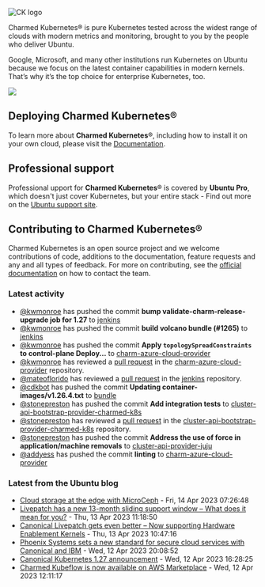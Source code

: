 ![CK logo](https://assets.ubuntu.com/v1/451d4cf4-Charmed+Kubernetes_RGB_onWhite_2022.svg)

Charmed Kubernetes® is pure Kubernetes tested across the widest range of clouds with modern metrics and monitoring, brought to you by the people who deliver Ubuntu.

Google, Microsoft, and many other institutions run Kubernetes on Ubuntu because we focus on the latest container capabilities in modern kernels. That’s why it’s the top choice for enterprise Kubernetes, too.

![](https://assets.ubuntu.com/v1/843c77b6-juju-at-a-glace.svg)

## Deploying Charmed Kubernetes®

To learn more about **Charmed Kubernetes**®, including how to install it on your own cloud, please visit the [Documentation][docs].

## Professional support

Professional upport for **Charmed Kubernetes**® is covered by **Ubuntu Pro**, which doesn't just cover Kubernetes, but your entire stack - Find out more on the [Ubuntu support site](https://ubuntu.com/support).

## Contributing to Charmed Kubernetes®

Charmed Kubernetes is an open source project and we welcome contributions of code, additions to the documentation, feature requests and any and all types of feedback. For more on contributing, see the [official documentation][get-in-touch] on how to contact the team.

<!-- LINKS -->
[docs]: https://ubuntu.com/kubernetes/docs
[get-in-touch]: https://ubuntu.com/kubernetes/docs/get-in-touch

### Latest activity

<!-- activity starts -->
 - [@kwmonroe](https://github.com/kwmonroe) has pushed the commit **bump validate-charm-release-upgrade job for 1.27** to [jenkins](https://github.com/charmed-kubernetes/jenkins)
 - [@kwmonroe](https://github.com/kwmonroe) has pushed the commit **build volcano bundle (#1265)** to [jenkins](https://github.com/charmed-kubernetes/jenkins)
 - [@kwmonroe](https://github.com/kwmonroe) has pushed the commit **Apply `topologySpreadConstraints` to control-plane Deploy...** to [charm-azure-cloud-provider](https://github.com/charmed-kubernetes/charm-azure-cloud-provider)
 - [@kwmonroe](https://github.com/kwmonroe) has reviewed a [pull request](https://github.com/charmed-kubernetes/charm-azure-cloud-provider/pull/18) in the [charm-azure-cloud-provider](https://github.com/charmed-kubernetes/charm-azure-cloud-provider) repository.
 - [@mateoflorido](https://github.com/mateoflorido) has reviewed a [pull request](https://github.com/charmed-kubernetes/jenkins/pull/1265) in the [jenkins](https://github.com/charmed-kubernetes/jenkins) repository.
 - [@cdkbot](https://github.com/cdkbot) has pushed the commit **Updating container-images/v1.26.4.txt** to [bundle](https://github.com/charmed-kubernetes/bundle)
 - [@stonepreston](https://github.com/stonepreston) has pushed the commit **Add integration tests** to [cluster-api-bootstrap-provider-charmed-k8s](https://github.com/charmed-kubernetes/cluster-api-bootstrap-provider-charmed-k8s)
 - [@stonepreston](https://github.com/stonepreston) has reviewed a [pull request](https://github.com/charmed-kubernetes/cluster-api-bootstrap-provider-charmed-k8s/pull/6) in the [cluster-api-bootstrap-provider-charmed-k8s](https://github.com/charmed-kubernetes/cluster-api-bootstrap-provider-charmed-k8s) repository.
 - [@stonepreston](https://github.com/stonepreston) has pushed the commit **Address the use of force in application/machine removals** to [cluster-api-provider-juju](https://github.com/charmed-kubernetes/cluster-api-provider-juju)
 - [@addyess](https://github.com/addyess) has pushed the commit **linting** to [charm-azure-cloud-provider](https://github.com/charmed-kubernetes/charm-azure-cloud-provider)
<!-- activity ends -->

<!-- roadmap starts -->

<!-- roadmap ends -->

### Latest from the Ubuntu blog

<!-- blog starts -->
* [Cloud storage at the edge with MicroCeph](https://ubuntu.com//blog/cloud-storage-at-the-edge-with-microceph) - Fri, 14 Apr 2023 07:26:48 
* [Livepatch has a new 13-month sliding support window &#8211;  What does it mean for you?](https://ubuntu.com//blog/canonical-announces-new-ubuntu-livepatch-13-months-sliding-support-window) - Thu, 13 Apr 2023 11:18:50 
* [Canonical Livepatch gets even better    &#8211;                        Now supporting Hardware Enablement Kernels](https://ubuntu.com//blog/canonical-livepatch-gets-even-better-now-supporting-hardware-enablement-kernels) - Thu, 13 Apr 2023 10:47:16 
* [Phoenix Systems sets a new standard for secure cloud services with Canonical and IBM](https://ubuntu.com//blog/phoenix-systems-sets-a-new-standard-for-secure-cloud-services-with-canonical-and-ibm) - Wed, 12 Apr 2023 20:08:52 
* [Canonical Kubernetes 1.27 announcement](https://ubuntu.com//blog/canonical-kubernetes-1-27-announcement) - Wed, 12 Apr 2023 16:28:25 
* [Charmed Kubeflow is now available on AWS Marketplace](https://ubuntu.com//blog/kubeflow-appliance-aws) - Wed, 12 Apr 2023 12:11:17 
<!-- blog ends -->
